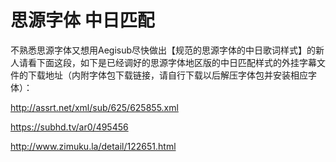 # 思源字体 中日匹配
不熟悉思源字体又想用Aegisub尽快做出【规范的思源字体的中日歌词样式】的新人请看下面这段，如下是已经调好的思源字体地区版的中日匹配样式的外挂字幕文件的下载地址（内附字体包下载链接，请自行下载以后解压字体包并安装相应字体）：

http://assrt.net/xml/sub/625/625855.xml

https://subhd.tv/ar0/495456

http://www.zimuku.la/detail/122651.html
